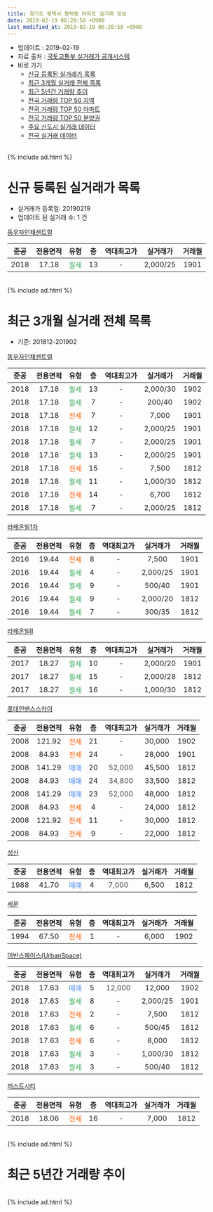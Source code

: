 ```yaml
---
title: 경기도 평택시 평택동 아파트 실거래 정보
date: 2019-02-19 06:20:58 +0900
last_modified_at: 2019-02-19 06:20:58 +0900
---
```


* 업데이트 : 2019-02-19
* 자료 출처 : [국토교통부 실거래가 공개시스템](http://rt.molit.go.kr)
* 바로 가기
    * [신규 등록된 실거래가 목록](#신규-등록된-실거래가-목록)
    * [최근 3개월 실거래 전체 목록](#최근-3개월-실거래-전체-목록)
    * [최근 5년간 거래량 추이](#최근-5년간-거래량-추이)
    * [전국 거래량 TOP 50 지역](https://ayogom.github.io/apt-trade-info/최근-3개월-전국에서-가장-거래가-많이-발생한-지역)
    * [전국 거래량 TOP 50 아파트](https://ayogom.github.io/apt-trade-info/최근-3개월-전국에서-가장-거래가-많이-발생한-아파트)
    * [전국 거래량 TOP 50 분양권](https://ayogom.github.io/apt-trade-info/최근-3개월-전국에서-가장-거래가-많이-발생한-분양권)
    * [주요 신도시 실거래 데이터](https://ayogom.github.io/apt-trade-info/주요-신도시)
    * [전국 실거래 데이터](https://ayogom.github.io/apt-trade-info/전국)
<br>
{% include ad.html %}
<br>

# 신규 등록된 실거래가 목록
* 실거래가 등록일: 20190219
* 업데이트 된 실거래 수: 1 건


[동우자인채센트럴](https://search.naver.com/search.naver?query=%EA%B2%BD%EA%B8%B0%EB%8F%84+%ED%8F%89%ED%83%9D%EC%8B%9C+%ED%8F%89%ED%83%9D%EB%8F%99+%EB%8F%99%EC%9A%B0%EC%9E%90%EC%9D%B8%EC%B1%84%EC%84%BC%ED%8A%B8%EB%9F%B4)

|준공|전용면적|유형|층|역대최고가|실거래가|거래월|
|:---:|:---:|:---:|:---:|:---:|:---:|:---:|
|2018|17.18|<span style="color:#34a853">월세</span>|13|<span style="color:#444444">-</span>|2,000/25|1901|


<br>
{% include ad.html %}
<br>

# 최근 3개월 실거래 전체 목록
* 기준: 201812-201902


[동우자인채센트럴](https://search.naver.com/search.naver?query=%EA%B2%BD%EA%B8%B0%EB%8F%84+%ED%8F%89%ED%83%9D%EC%8B%9C+%ED%8F%89%ED%83%9D%EB%8F%99+%EB%8F%99%EC%9A%B0%EC%9E%90%EC%9D%B8%EC%B1%84%EC%84%BC%ED%8A%B8%EB%9F%B4)

|준공|전용면적|유형|층|역대최고가|실거래가|거래월|
|:---:|:---:|:---:|:---:|:---:|:---:|:---:|
|2018|17.18|<span style="color:#34a853">월세</span>|13|<span style="color:#444444">-</span>|2,000/30|1902|
|2018|17.18|<span style="color:#34a853">월세</span>|7|<span style="color:#444444">-</span>|200/40|1902|
|2018|17.18|<span style="color:#ff5a00">전세</span>|7|<span style="color:#444444">-</span>|7,000|1901|
|2018|17.18|<span style="color:#34a853">월세</span>|12|<span style="color:#444444">-</span>|2,000/25|1901|
|2018|17.18|<span style="color:#34a853">월세</span>|7|<span style="color:#444444">-</span>|2,000/25|1901|
|2018|17.18|<span style="color:#34a853">월세</span>|13|<span style="color:#444444">-</span>|2,000/25|1901|
|2018|17.18|<span style="color:#ff5a00">전세</span>|15|<span style="color:#444444">-</span>|7,500|1812|
|2018|17.18|<span style="color:#34a853">월세</span>|11|<span style="color:#444444">-</span>|1,000/30|1812|
|2018|17.18|<span style="color:#ff5a00">전세</span>|14|<span style="color:#444444">-</span>|6,700|1812|
|2018|17.18|<span style="color:#34a853">월세</span>|7|<span style="color:#444444">-</span>|2,000/25|1812|

[라페온빌1차](https://search.naver.com/search.naver?query=%EA%B2%BD%EA%B8%B0%EB%8F%84+%ED%8F%89%ED%83%9D%EC%8B%9C+%ED%8F%89%ED%83%9D%EB%8F%99+%EB%9D%BC%ED%8E%98%EC%98%A8%EB%B9%8C1%EC%B0%A8)

|준공|전용면적|유형|층|역대최고가|실거래가|거래월|
|:---:|:---:|:---:|:---:|:---:|:---:|:---:|
|2016|19.44|<span style="color:#ff5a00">전세</span>|8|<span style="color:#444444">-</span>|7,500|1901|
|2016|19.44|<span style="color:#34a853">월세</span>|4|<span style="color:#444444">-</span>|2,000/25|1901|
|2016|19.44|<span style="color:#34a853">월세</span>|9|<span style="color:#444444">-</span>|500/40|1901|
|2016|19.44|<span style="color:#34a853">월세</span>|9|<span style="color:#444444">-</span>|2,000/20|1812|
|2016|19.44|<span style="color:#34a853">월세</span>|7|<span style="color:#444444">-</span>|300/35|1812|

[라페온빌II](https://search.naver.com/search.naver?query=%EA%B2%BD%EA%B8%B0%EB%8F%84+%ED%8F%89%ED%83%9D%EC%8B%9C+%ED%8F%89%ED%83%9D%EB%8F%99+%EB%9D%BC%ED%8E%98%EC%98%A8%EB%B9%8CII)

|준공|전용면적|유형|층|역대최고가|실거래가|거래월|
|:---:|:---:|:---:|:---:|:---:|:---:|:---:|
|2017|18.27|<span style="color:#34a853">월세</span>|10|<span style="color:#444444">-</span>|2,000/20|1901|
|2017|18.27|<span style="color:#34a853">월세</span>|15|<span style="color:#444444">-</span>|2,000/28|1812|
|2017|18.27|<span style="color:#34a853">월세</span>|16|<span style="color:#444444">-</span>|1,000/30|1812|

[롯데인벤스스카이](https://search.naver.com/search.naver?query=%EA%B2%BD%EA%B8%B0%EB%8F%84+%ED%8F%89%ED%83%9D%EC%8B%9C+%ED%8F%89%ED%83%9D%EB%8F%99+%EB%A1%AF%EB%8D%B0%EC%9D%B8%EB%B2%A4%EC%8A%A4%EC%8A%A4%EC%B9%B4%EC%9D%B4)

|준공|전용면적|유형|층|역대최고가|실거래가|거래월|
|:---:|:---:|:---:|:---:|:---:|:---:|:---:|
|2008|121.92|<span style="color:#ff5a00">전세</span>|21|<span style="color:#444444">-</span>|30,000|1902|
|2008|84.93|<span style="color:#ff5a00">전세</span>|24|<span style="color:#444444">-</span>|28,000|1901|
|2008|141.29|<span style="color:#4285f3">매매</span>|20|<span style="color:#444444">52,000</span>|45,500|1812|
|2008|84.93|<span style="color:#4285f3">매매</span>|24|<span style="color:#444444">34,800</span>|33,500|1812|
|2008|141.29|<span style="color:#4285f3">매매</span>|23|<span style="color:#444444">52,000</span>|48,000|1812|
|2008|84.93|<span style="color:#ff5a00">전세</span>|4|<span style="color:#444444">-</span>|24,000|1812|
|2008|121.92|<span style="color:#ff5a00">전세</span>|11|<span style="color:#444444">-</span>|30,000|1812|
|2008|84.93|<span style="color:#ff5a00">전세</span>|9|<span style="color:#444444">-</span>|22,000|1812|

[성신](https://search.naver.com/search.naver?query=%EA%B2%BD%EA%B8%B0%EB%8F%84+%ED%8F%89%ED%83%9D%EC%8B%9C+%ED%8F%89%ED%83%9D%EB%8F%99+%EC%84%B1%EC%8B%A0)

|준공|전용면적|유형|층|역대최고가|실거래가|거래월|
|:---:|:---:|:---:|:---:|:---:|:---:|:---:|
|1988|41.70|<span style="color:#4285f3">매매</span>|4|<span style="color:#444444">7,000</span>|6,500|1812|

[세문](https://search.naver.com/search.naver?query=%EA%B2%BD%EA%B8%B0%EB%8F%84+%ED%8F%89%ED%83%9D%EC%8B%9C+%ED%8F%89%ED%83%9D%EB%8F%99+%EC%84%B8%EB%AC%B8)

|준공|전용면적|유형|층|역대최고가|실거래가|거래월|
|:---:|:---:|:---:|:---:|:---:|:---:|:---:|
|1994|67.50|<span style="color:#ff5a00">전세</span>|1|<span style="color:#444444">-</span>|6,000|1902|

[어반스페이스(UrbanSpace)](https://search.naver.com/search.naver?query=%EA%B2%BD%EA%B8%B0%EB%8F%84+%ED%8F%89%ED%83%9D%EC%8B%9C+%ED%8F%89%ED%83%9D%EB%8F%99+%EC%96%B4%EB%B0%98%EC%8A%A4%ED%8E%98%EC%9D%B4%EC%8A%A4%28UrbanSpace%29)

|준공|전용면적|유형|층|역대최고가|실거래가|거래월|
|:---:|:---:|:---:|:---:|:---:|:---:|:---:|
|2018|17.63|<span style="color:#4285f3">매매</span>|5|<span style="color:#444444">12,000</span>|12,000|1902|
|2018|17.63|<span style="color:#34a853">월세</span>|8|<span style="color:#444444">-</span>|2,000/25|1901|
|2018|17.63|<span style="color:#ff5a00">전세</span>|2|<span style="color:#444444">-</span>|7,500|1812|
|2018|17.63|<span style="color:#34a853">월세</span>|6|<span style="color:#444444">-</span>|500/45|1812|
|2018|17.63|<span style="color:#ff5a00">전세</span>|6|<span style="color:#444444">-</span>|8,000|1812|
|2018|17.63|<span style="color:#34a853">월세</span>|3|<span style="color:#444444">-</span>|1,000/30|1812|
|2018|17.63|<span style="color:#34a853">월세</span>|3|<span style="color:#444444">-</span>|500/40|1812|

[퍼스트시티](https://search.naver.com/search.naver?query=%EA%B2%BD%EA%B8%B0%EB%8F%84+%ED%8F%89%ED%83%9D%EC%8B%9C+%ED%8F%89%ED%83%9D%EB%8F%99+%ED%8D%BC%EC%8A%A4%ED%8A%B8%EC%8B%9C%ED%8B%B0)

|준공|전용면적|유형|층|역대최고가|실거래가|거래월|
|:---:|:---:|:---:|:---:|:---:|:---:|:---:|
|2018|18.06|<span style="color:#ff5a00">전세</span>|16|<span style="color:#444444">-</span>|7,000|1812|


<br>
{% include ad.html %}
<br>

# 최근 5년간 거래량 추이


<div style="width:100%;">
    <canvas id="deal_progress" height="200"></canvas>
</div>

<script>
new Chart(document.getElementById("deal_progress"), {
    type: 'line',
    data: {
        labels: ['201402','201403','201404','201405','201406','201407','201408','201409','201410','201411','201412','201501','201502','201503','201504','201505','201506','201507','201508','201509','201510','201511','201512','201601','201602','201603','201604','201605','201606','201607','201608','201609','201610','201611','201612','201701','201702','201703','201704','201705','201706','201707','201708','201709','201710','201711','201712','201801','201802','201803','201804','201805','201806','201807','201808','201809','201810','201811','201812','201901','201902'],
        datasets: [{
            label: '매매',
            pointRadius: 1,
            data: [8, 5, 8, 2, 2, 3, 6, 3, 11, 2, 2, 4, 6, 3, 6, 7, 6, 4, 3, 8, 6, 2, 1, 3, 0, 2, 5, 4, 3, 4, 3, 3, 4, 1, 4, 0, 2, 4, 2, 3, 4, 3, 3, 3, 3, 7, 2, 1, 2, 2, 0, 7, 7, 11, 5, 2, 3, 2, 4, 0, 1],
            borderColor: "rgba(255, 201, 14, 1)",
            backgroundColor: "rgba(255, 201, 14, 0.5)",
            fill: false,
            lineTension: 0
        },{
            label: '전월세',
            pointRadius: 1,
            data: [5, 5, 5, 2, 2, 3, 4, 1, 3, 3, 1, 4, 5, 0, 0, 3, 0, 4, 4, 3, 3, 1, 1, 4, 2, 0, 0, 1, 0, 3, 1, 2, 3, 1, 3, 5, 9, 3, 2, 5, 3, 2, 3, 15, 22, 9, 3, 7, 13, 1, 4, 5, 8, 13, 12, 15, 21, 13, 17, 10, 4],
            borderColor: "rgba(0, 141, 185, 1)",
            backgroundColor: "rgba(0, 141, 185, 0.5)",
            fill: false,
            lineTension: 0
        }
        ]
    },
    options: {
        responsive: true,
        title: {
            display: false
        },
        tooltips: {
            mode: 'index',
            intersect: false
        },
        hover: {
            mode: 'nearest',
            intersect: true
        },
        scales: {
            xAxes: [{
                display: true,
                scaleLabel: {
                    display: true,
                    labelString: '년/월'
                }
            }],
            yAxes: [{
                display: true,
                ticks: {
                    suggestedMin: 0,
                },
                scaleLabel: {
                    display: true,
                    labelString: '실거래 수'
                }
            }]
        }
    }
});

</script>


<br>
{% include ad.html %}
<br>

